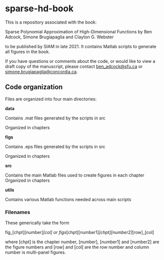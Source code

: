 # sparse-hd-book

This is a repository associated with the book:

Sparse Polynomial Approximation of High-Dimensional Functions
by Ben Adcock, Simone Brugiapaglia and Clayton G. Webster

to be published by SIAM in late 2021. It contains Matlab scripts to generate all figures in the book. 

If you have questions or comments about the code, or would like to view a draft copy of the manuscript, please contact ben_adcock@sfu.ca or simone.brugiapaglia@concordia.ca.

## Code organization

Files are organized into four main directories:

**data**

Contains .mat files generated by the scripts in src

Organized in chapters

**figs**

Contains .eps files generated by the scripts in src

Organized in chapters

**src**

Contains the main Matlab files used to create figures in each chapter
Organized in chapters


**utils**

Contains various Matlab functions needed across main scripts

### Filenames
These generically take the form 

fig_[chpt][number]_[col] or figs_[chpt][number1]_[chpt][number2]_[row]_[col] 

where [chpt] is the chapter number, [number], [number1] and [number2] are the figure numbers and [row] and [col] are the row number and column number is multi-panel figures.



